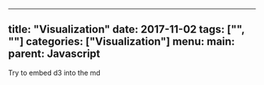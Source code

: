 
---
title: "Visualization"
date: 2017-11-02
tags: ["", ""]
categories: ["Visualization"]
menu:
main:
parent: Javascript
---

Try to embed d3 into the md

<body>
<script src="http://d3js.org/d3.v3.min.js"></script>
<script>

var data = d3.range(40).map(function(i) {
  return i % 5 ? {x: i / 39, y: (Math.sin(i / 3) + 2) / 4} : null;
});

var margin = {top: 40, right: 40, bottom: 40, left: 40},
    width = 960 - margin.left - margin.right,
    height = 500 - margin.top - margin.bottom;

var x = d3.scaleLinear()
    .range([0, width]);

var y = d3.scaleLinear()
    .range([height, 0]);

var line = d3.line()
    .defined(function(d) { return d; })
    .x(function(d) { return x(d.x); })
    .y(function(d) { return y(d.y); });

var svg = d3.select("body").append("svg")
    .datum(data)
    .attr("width", width + margin.left + margin.right)
    .attr("height", height + margin.top + margin.bottom)
  .append("g")
    .attr("transform", "translate(" + margin.left + "," + margin.top + ")");

svg.append("g")
    .attr("class", "axis axis--x")
    .attr("transform", "translate(0," + height + ")")
    .call(d3.axisBottom(x));

svg.append("g")
    .attr("class", "axis axis--y")
    .call(d3.axisLeft(y));

svg.append("path")
    .attr("class", "line")
    .attr("d", line);

svg.selectAll(".dot")
  .data(data.filter(function(d) { return d; }))
  .enter().append("circle")
    .attr("class", "dot")
    .attr("cx", line.x())
    .attr("cy", line.y())
    .attr("r", 3.5);

</script>
